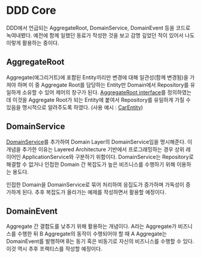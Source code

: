 # DDD Core
DDD에서 언급되는 AggregateRoot, DomainService, DomainEvent 등을 코드로 녹여내봤다.
예전에 함께 일했던 동료가 작성한 것을 보고 감명 깊었던 적이 있어서 나도 이렇게 활용하는 중이다.

## AggregateRoot
Aggregate(애그리거트)에 포함된 Entity끼리만 변경에 대해 일관성(함께 변경됨)을 가져야 하며 이 중 Aggregate Root를 담당하는 Entity만 Domain에서 Repository를 유일하게 소유할 수 있어 제어의 창구가 된다. [AggregateRoot interface](./src/main/kotlin/com/traeper/ddd/core/AggregateRoot.kt)를 정의하였는데 이것을 Aggregate Root가 되는 Entity에 붙여서 Repository를 유일하게 가질 수 있음을 명시적으로 알려주도록 하였다. (사용 예시 : [CarEntity](../car_factory/src/main/kotlin/com/traeper/car_factory/ddd/domain/car/CarEntity.kt)) 


## DomainService
[DomainService](./src/main/kotlin/com/traeper/ddd/core/DomainService.kt)를 추가하여 Domain Layer의 DomainService임을 명시해준다. 이 개념을 추가한 이유는 Layered Architecture 기반에서 프로그래밍하는 경우 상위 레이어인 ApplicationService와 구분하기 위함이다. DomainService는 Repository로 해결할 수 없거나 인접한 Domain 간 복잡도가 높은 비즈니스를 수행하기 위해 이용하는 용도다. 

인접한 Domain을 DomainService로 묶어 처리하여 응집도가 증가하며 가독성이 증가하게 된다. 추후 복잡도가 올라가는 예제를 작성하면서 활용할 예정이다.


## DomainEvent
Aggregate 간 결합도를 낮추기 위해 활용하는 개념이다. A라는 Aggregate가 비즈니스를 수행한 뒤 B Aggregate의 동작이 수행되어야 할 때 A Aggregate는 DomainEvent를 발행하며 B는 동기 혹은 비동기로 자신의 비즈니스를 수행할 수 있다. 이것 역시 추후 프랙티스를 작성할 예정이다.